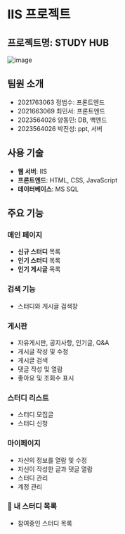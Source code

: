 # IIS 프로젝트

## 프로젝트명: STUDY HUB
![image](https://github.com/user-attachments/assets/e7e4673b-49a6-4619-a7ad-92475f2b684b)


## 팀원 소개 
- 2021763063 정범수: 프론트엔드
- 2021663069 최민서: 프론트엔드
- 2023564026 양동민: DB, 백엔드
- 2023564026 박진성: ppt, 서버

## 사용 기술

- **웹 서버**: IIS  
- **프론트엔드**: HTML, CSS, JavaScript  
- **데이터베이스**: MS SQL

## 주요 기능

### 메인 페이지
-  **신규 스터디** 목록
-  **인기 스터디** 목록
-  **인기 게시글** 목록
  
### 검색 기능
- 스터디와 게시글 검색창

### 게시판 
- 자유게시판, 공지사항, 인기글, Q&A
- 게시글 작성 및 수정
- 게시글 검색
- 댓글 작성 및 열람
- 좋아요 및 조회수 표시

### 스터디 리스트
- 스터디 모집글
- 스터디 신청
  
### 마이페이지
- 자신의 정보를 열람 및 수정
- 자신이 작성한 글과 댓글 열람
- 스터디 관리
- 계정 관리

### 📁 내 스터디 목록
- 참여중인 스터디 목록





